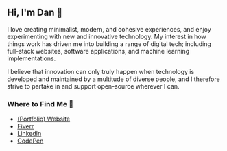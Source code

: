 <h2><b>Hi, I'm Dan 👋</b></h2>

<p>I love creating minimalist, modern, and cohesive experiences, and enjoy experimenting with new and innovative technology. My interest in how things work has driven me into building a range of digital tech; including full-stack websites, software applications, and machine learning implementations.</p>

<p>I believe that innovation can only truly happen when technology is developed and maintained by a multitude of diverse people, and I therefore strive to partake in and support open-source wherever I can.</p>

<h3><b>Where to Find Me 💬</b></h3>
<ul>
    <li><a href="https://dansmith.tech">(Portfolio) Website</a></li>
    <li><a href="https://www.fiverr.com/dansmithtech">Fiverr</a></li>
    <li><a href="https://linkedin.com/in/dan-smith-tech">LinkedIn</a></li>
    <li><a href="https://codepen.io/dan-smith-tech">CodePen</a></li>
</ul>
